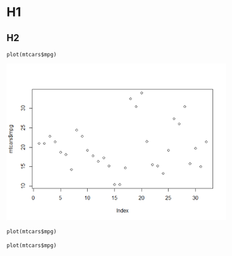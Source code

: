 H1
==

H2
--

    plot(mtcars$mpg)

![](2020-04-30-new-rmd_files/figure-markdown_strict/unnamed-chunk-1-1.png)

    plot(mtcars$mpg)

    plot(mtcars$mpg)
